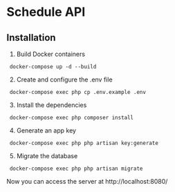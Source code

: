 # Schedule API

## Installation

1. Build Docker containers
```
 docker-compose up -d --build
```

2. Create and configure the .env file
```
 docker-compose exec php cp .env.example .env  
```

3. Install the dependencies
```
 docker-compose exec php composer install
```

4. Generate an app key
```
 docker-compose exec php php artisan key:generate
```

5. Migrate the database
```
 docker-compose exec php php artisan migrate
```

Now you can access the server at http://localhost:8080/

